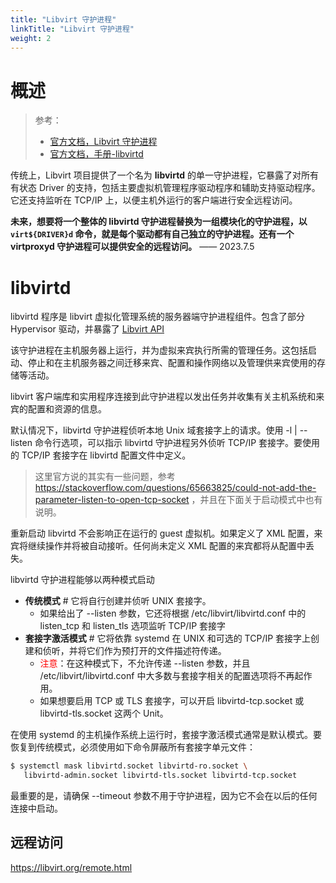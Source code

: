 ```yaml
---
title: "Libvirt 守护进程"
linkTitle: "Libvirt 守护进程"
weight: 2
---
```


# 概述

> 参考：
>
> - [官方文档，Libvirt 守护进程](https://libvirt.org/daemons.html)
> - [官方文档，手册-libvirtd](https://libvirt.org/manpages/libvirtd.html)

传统上，Libvirt 项目提供了一个名为 **libvirtd** 的单一守护进程，它暴露了对所有有状态 Driver 的支持，包括主要虚拟机管理程序驱动程序和辅助支持驱动程序。它还支持监听在 TCP/IP 上，以便主机外运行的客户端进行安全远程访问。

**未来，想要将一个整体的 libvirtd 守护进程替换为一组模块化的守护进程，以 `virt${DRIVER}d` 命令，就是每个驱动都有自己独立的守护进程。还有一个 virtproxyd 守护进程可以提供安全的远程访问。** —— 2023.7.5

# libvirtd

libvirtd 程序是 libvirt 虚拟化管理系统的服务器端守护进程组件。包含了部分 Hypervisor 驱动，并暴露了 [Libvirt API](/docs/10.云原生/Virtualization%20implementation/虚拟化管理/Libvirt/Libvirt%20API/Libvirt%20API.md)

该守护进程在主机服务器上运行，并为虚拟来宾执行所需的管理任务。这包括启动、停止和在主机服务器之间迁移来宾、配置和操作网络以及管理供来宾使用的存储等活动。

libvirt 客户端库和实用程序连接到此守护进程以发出任务并收集有关主机系统和来宾的配置和资源的信息。

默认情况下，libvirtd 守护进程侦听本地 Unix 域套接字上的请求。使用 -l | --listen 命令行选项，可以指示 libvirtd 守护进程另外侦听 TCP/IP 套接字。要使用的 TCP/IP 套接字在 libvirtd 配置文件中定义。

> 这里官方说的其实有一些问题，参考 https://stackoverflow.com/questions/65663825/could-not-add-the-parameter-listen-to-open-tcp-socket ，并且在下面关于启动模式中也有说明。

重新启动 libvirtd 不会影响正在运行的 guest 虚拟机。如果定义了 XML 配置，来宾将继续操作并将被自动接听。任何尚未定义 XML 配置的来宾都将从配置中丢失。

libvirtd 守护进程能够以两种模式启动

- **传统模式** # 它将自行创建并侦听 UNIX 套接字。
  - 如果给出了 --listen 参数，它还将根据 /etc/libvirt/libvirtd.conf 中的 listen_tcp 和 listen_tls 选项监听 TCP/IP 套接字
- **套接字激活模式** # 它将依靠 systemd 在 UNIX 和可选的 TCP/IP 套接字上创建和侦听，并将它们作为预打开的文件描述符传递。
  - <font color="#ff0000">注意</font>：在这种模式下，不允许传递 --listen 参数，并且 /etc/libvirt/libvirtd.conf 中大多数与套接字相关的配置选项将不再起作用。
  - 如果想要启用 TCP 或 TLS 套接字，可以开启 libvirtd-tcp.socket 或 libvirtd-tls.socket 这两个 Unit。

在使用 systemd 的主机操作系统上运行时，套接字激活模式通常是默认模式。要恢复到传统模式，必须使用如下命令屏蔽所有套接字单元文件：

```bash
$ systemctl mask libvirtd.socket libvirtd-ro.socket \
   libvirtd-admin.socket libvirtd-tls.socket libvirtd-tcp.socket
```

最重要的是，请确保 --timeout 参数不用于守护进程，因为它不会在以后的任何连接中启动。

## 远程访问

https://libvirt.org/remote.html
